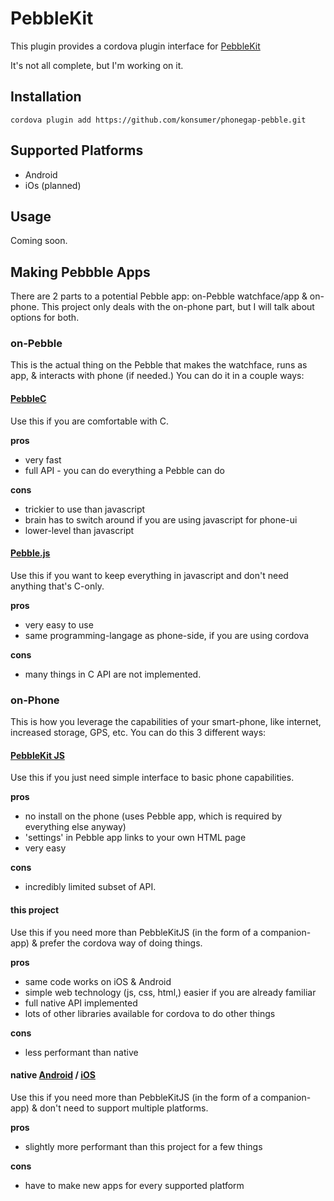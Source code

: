 # PebbleKit

This plugin provides a cordova plugin interface for [PebbleKit](https://github.com/pebble/pebblekit)

It's not all complete, but I'm working on it.

## Installation

`cordova plugin add https://github.com/konsumer/phonegap-pebble.git`

## Supported Platforms

- Android
- iOs (planned)


## Usage

Coming soon.

## Making Pebbble Apps

There are 2 parts to a potential Pebble app: on-Pebble watchface/app & on-phone. This project only deals with the on-phone part, but I will talk about options for both.


### on-Pebble

This is the actual thing on the Pebble that makes the watchface, runs as app, & interacts with phone (if needed.) You can do it in a couple ways:


#### [PebbleC](http://developer.getpebble.com/docs/c/)

Use this if you are comfortable with C.

**pros**

- very fast
- full API - you can do everything a Pebble can do

**cons**

- trickier to use than javascript
- brain has to switch around if you are using javascript for phone-ui
- lower-level than javascript


#### [Pebble.js](http://developer.getpebble.com/docs/pebblejs)

Use this if you want to keep everything in javascript and don't need anything that's C-only.

**pros**

- very easy to use
- same programming-langage as phone-side, if you are using cordova

**cons**

- many things in C API are not implemented.


### on-Phone

This is how you leverage the capabilities of your smart-phone, like internet, increased storage, GPS, etc. You can do this 3 different ways:


#### [PebbleKit JS](http://developer.getpebble.com/docs/js/)

Use this if you just need simple interface to basic phone capabilities.

**pros**

- no install on the phone (uses Pebble app, which is required by everything else anyway)
- 'settings' in Pebble app links to your own HTML page
- very easy

**cons**

- incredibly limited subset of API.


#### this project

Use this if you need more than PebbleKitJS (in the form of a companion-app) & prefer the cordova way of doing things.

**pros**

- same code works on iOS & Android
- simple web technology (js, css, html,) easier if you are already familiar
- full native API implemented
- lots of other libraries available for cordova to do other things

**cons**

- less performant than native


#### native [Android](http://developer.getpebble.com/docs/android/) / [iOS](http://developer.getpebble.com/docs/ios/)

Use this if you need more than PebbleKitJS (in the form of a companion-app) & don't need to support multiple platforms.

**pros**

- slightly more performant than this project for a few things

**cons**

- have to make new apps for every supported platform
